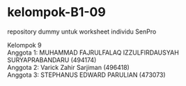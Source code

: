 # kelompok-B1-09  
repository dummy untuk worksheet individu SenPro  

Kelompok 9  
Anggota 1: MUHAMMAD FAJRULFALAQ IZZULFIRDAUSYAH SURYAPRABANDARU (494174)  
Anggota 2: Varick Zahir Sarjiman (496418)  
Anggota 3: STEPHANUS EDWARD PARULIAN (473073)  
